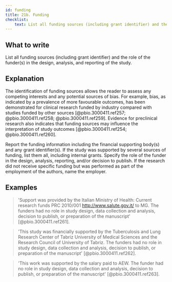 ```yaml
---
id: funding
title: 21b. Funding
checklist: 
    text: List all funding sources (including grant identifier) and the role of the funder(s) in the design, analysis, and reporting of the study.
---
```


## What to write

List all funding sources (including grant identifier) and the role of the funder(s) in the design, analysis, and reporting of the study.

## Explanation

The identification of funding sources allows the reader
to assess any competing interests and any potential sources of bias. For
example, bias, as indicated by a prevalence of more favourable outcomes,
has been demonstrated for clinical research funded by industry compared
with studies funded by other sources
[@pbio.3000411.ref257; @pbio.3000411.ref258; @pbio.3000411.ref259]. Evidence for
preclinical research also indicates that funding sources may influence
the interpretation of study outcomes
[@pbio.3000411.ref254; @pbio.3000411.ref260].

Report the funding information including the financial supporting
body(s) and any grant identifier(s). If the study was supported by
several sources of funding, list them all, including internal grants.
Specify the role of the funder in the design, analysis, reporting,
and/or decision to publish. If the research did not receive specific
funding but was performed as part of the employment of the authors, name
the employer.

## Examples

> 'Support was provided by the Italian Ministry of Health: Current
research funds PRC 2010/001 <http://www.salute.gov.it/> to MG. The
funders had no role in study design, data collection and analysis,
decision to publish, or preparation of the manuscript'
[@pbio.3000411.ref261].

> 'This study was financially supported by the Tuberculosis and Lung
Research Center of Tabriz University of Medical Sciences and the
Research Council of University of Tabriz. The funders had no role in
study design, data collection and analysis, decision to publish, or
preparation of the manuscript' [@pbio.3000411.ref262].

> 'This work was supported by the salary paid to AEW. The funder had no
role in study design, data collection and analysis, decision to publish,
or preparation of the manuscript' [@pbio.3000411.ref263].
